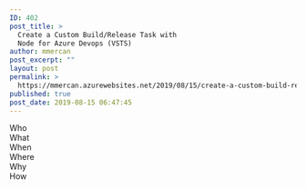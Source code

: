 ```yaml
---
ID: 402
post_title: >
  Create a Custom Build/Release Task with
  Node for Azure Devops (VSTS)
author: mmercan
post_excerpt: ""
layout: post
permalink: >
  https://mmercan.azurewebsites.net/2019/08/15/create-a-custom-build-release-task-with-node-for-azure-devops-vsts/
published: true
post_date: 2019-08-15 06:47:45
---
```

<!-- wp:paragraph -->
<p> Who<br>What<br>When<br>Where<br>Why<br>How   </p>
<!-- /wp:paragraph -->